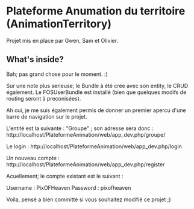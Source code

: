 Plateforme Anumation du territoire (AnimationTerritory)
=======================================================

Projet mis en place par Gwen, Sam et Olivier.


What's inside?
--------------

Bah; pas grand chose pour le moment. :)

Sur une note plus serieuse; le Bundle à été crée avec son entity, le CRUD également.
Le FOSUserBundle est installé (bien que quelques modifs de routing seront à preconisées).

Ah oui, je me suis également permis de donner un premier apercu d'une barre de navigation sur le projet.

L'entité est la suivante : "Groupe" ; son adresse sera donc :
http://localhost/PlateformeAnimation/web/app_dev.php/groupe/

Le login :
http://localhost/PlateformeAnimation/web/app_dev.php/login

Un nouveau compte :
http://localhost/PlateformeAnimation/web/app_dev.php/register


Acuellement; le compte existant est le suivant :

Username : PixOFHeaven
Password : pixofheaven


Voila, pensé a bien committé si vous souhaitez modifié ce projet ;)


